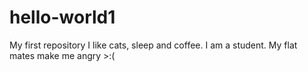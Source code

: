 # hello-world1
My first repository
I like cats, sleep and coffee. I am a student. My flat mates make me angry >:(
